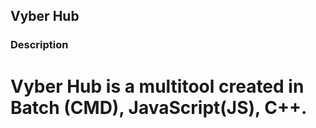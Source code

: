 ## Vyber Hub

### Description
# Vyber Hub is a multitool created in Batch (CMD), JavaScript(JS), C++.
